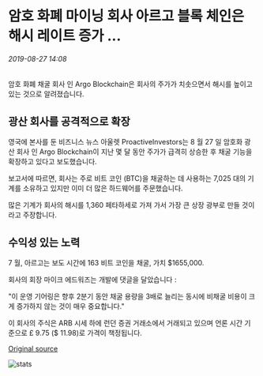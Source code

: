 # 암호 화폐 마이닝 회사 아르고 블록 체인은 해시 레이트 증가 ...

###### 2019-08-27 14:08

암호 화폐 채굴 회사 인 Argo Blockchain은 회사의 주가가 치솟으면서 해시를 높이고 있는 것으로 알려졌습니다.

## 광산 회사를 공격적으로 확장

영국에 본사를 둔 비즈니스 뉴스 아울렛 ProactiveInvestors는 8 월 27 일 암호화 광산 회사 인 Argo Blockchain이 지난 몇 달 동안 주가가 급격히 상승한 후 채굴 기능을 확장하고 있다고 보도했습니다.

보고서에 따르면, 회사는 주로 비트 코인 (BTC)을 채굴하는 데 사용하는 7,025 대의 기계를 소유하고 있지만 이미 더 많은 하드웨어를 주문했습니다.

많은 기계가 회사의 해시를 1,360 페타하세로 가져 가서 가장 큰 상장 광부로 만들 것이라고 주장합니다.

## 수익성 있는 노력

7 월, 아르고는 보도 시간에 163 비트 코인을 채굴, 가치 $1655,000.

회사의 회장 마이크 에드워즈는 개발에 댓글을 달았습니다 :

"이 운영 기어링은 향후 2분기 동안 채굴 용량을 3배로 늘리는 동시에 비채굴 비용이 크게 증가하지 않는 것이 매우 중요합니다."

이 회사의 주식은 ARB 시세 하에 런던 증권 거래소에서 거래되고 있으며 언론 시간 기준으로 £ 9.75 ($ 11.98)로 가격이 책정됩니다.

[Original source](https://cointelegraph.com/news/cryptocurrency-mining-firm-argo-blockchain-increases-its-hashrate)

![stats](https://c.statcounter.com/11760860/0/a89fa40b/1/ "stats")